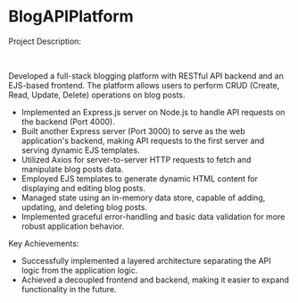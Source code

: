 # BlogAPIPlatform
<p>Project Description:</p> <br>
<p>Developed a full-stack blogging platform with RESTful API backend and an EJS-based frontend. The platform allows users to perform CRUD (Create, Read, Update, Delete) operations on blog posts.</p>
<ul>
  <li>Implemented an Express.js server on Node.js to handle API requests on the backend (Port 4000).</li>
  <li>Built another Express server (Port 3000) to serve as the web application's backend, making API requests to the first server and serving dynamic EJS templates.</li>
  <li>Utilized Axios for server-to-server HTTP requests to fetch and manipulate blog posts data.</li>
  <li>Employed EJS templates to generate dynamic HTML content for displaying and editing blog posts.</li>
  <li>Managed state using an in-memory data store, capable of adding, updating, and deleting blog posts. </li>
  <li>Implemented graceful error-handling and basic data validation for more robust application behavior. </li>
</ul>
<p>Key Achievements:</p>
<ul>
  <li>Successfully implemented a layered architecture separating the API logic from the application logic.</li>
  <li>Achieved a decoupled frontend and backend, making it easier to expand functionality in the future. </li>

</ul>
